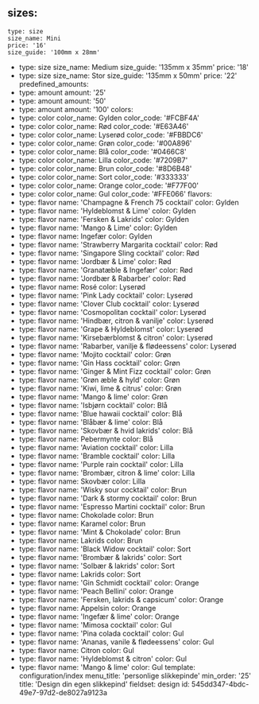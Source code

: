 sizes:
  -
    type: size
    size_name: Mini
    price: '16'
    size_guide: '100mm x 28mm'
  -
    type: size
    size_name: Medium
    size_guide: '135mm x 35mm'
    price: '18'
  -
    type: size
    size_name: Stor
    size_guide: '135mm x 50mm'
    price: '22'
predefined_amounts:
  -
    type: amount
    amount: '25'
  -
    type: amount
    amount: '50'
  -
    type: amount
    amount: '100'
colors:
  -
    type: color
    color_name: Gylden
    color_code: '#FCBF4A'
  -
    type: color
    color_name: Rød
    color_code: '#E63A46'
  -
    type: color
    color_name: Lyserød
    color_code: '#FBBDC6'
  -
    type: color
    color_name: Grøn
    color_code: '#00A896'
  -
    type: color
    color_name: Blå
    color_code: '#0466C8'
  -
    type: color
    color_name: Lilla
    color_code: '#7209B7'
  -
    type: color
    color_name: Brun
    color_code: '#8D6B48'
  -
    type: color
    color_name: Sort
    color_code: '#333333'
  -
    type: color
    color_name: Orange
    color_code: '#F77F00'
  -
    type: color
    color_name: Gul
    color_code: '#FFE066'
flavors:
  -
    type: flavor
    name: 'Champagne & French 75 cocktail'
    color: Gylden
  -
    type: flavor
    name: 'Hyldeblomst & Lime'
    color: Gylden
  -
    type: flavor
    name: 'Fersken & Lakrids'
    color: Gylden
  -
    type: flavor
    name: 'Mango & Lime'
    color: Gylden
  -
    type: flavor
    name: Ingefær
    color: Gylden
  -
    type: flavor
    name: 'Strawberry Margarita cocktail'
    color: Rød
  -
    type: flavor
    name: 'Singapore Sling cocktail'
    color: Rød
  -
    type: flavor
    name: 'Jordbær & Lime'
    color: Rød
  -
    type: flavor
    name: 'Granatæble & Ingefær'
    color: Rød
  -
    type: flavor
    name: 'Jordbær & Rabarber'
    color: Rød
  -
    type: flavor
    name: Rosé
    color: Lyserød
  -
    type: flavor
    name: 'Pink Lady cocktail'
    color: Lyserød
  -
    type: flavor
    name: 'Clover Club cocktail'
    color: Lyserød
  -
    type: flavor
    name: 'Cosmopolitan cocktail'
    color: Lyserød
  -
    type: flavor
    name: 'Hindbær, citron & vanilje'
    color: Lyserød
  -
    type: flavor
    name: 'Grape & Hyldeblomst'
    color: Lyserød
  -
    type: flavor
    name: 'Kirsebærblomst & citron'
    color: Lyserød
  -
    type: flavor
    name: 'Rabarber, vanilje & flødeessens'
    color: Lyserød
  -
    type: flavor
    name: 'Mojito cocktail'
    color: Grøn
  -
    type: flavor
    name: 'Gin Hass cocktail'
    color: Grøn
  -
    type: flavor
    name: 'Ginger & Mint Fizz cocktail'
    color: Grøn
  -
    type: flavor
    name: 'Grøn æble & hyld'
    color: Grøn
  -
    type: flavor
    name: 'Kiwi, lime & citrus'
    color: Grøn
  -
    type: flavor
    name: 'Mango & lime'
    color: Grøn
  -
    type: flavor
    name: 'Isbjørn cocktail'
    color: Blå
  -
    type: flavor
    name: 'Blue hawaii cocktail'
    color: Blå
  -
    type: flavor
    name: 'Blåbær & lime'
    color: Blå
  -
    type: flavor
    name: 'Skovbær & hvid lakrids'
    color: Blå
  -
    type: flavor
    name: Pebermynte
    color: Blå
  -
    type: flavor
    name: 'Aviation cocktail'
    color: Lilla
  -
    type: flavor
    name: 'Bramble cocktail'
    color: Lilla
  -
    type: flavor
    name: 'Purple rain cocktail'
    color: Lilla
  -
    type: flavor
    name: 'Brombær, citron & lime'
    color: Lilla
  -
    type: flavor
    name: Skovbær
    color: Lilla
  -
    type: flavor
    name: 'Wisky sour cocktail'
    color: Brun
  -
    type: flavor
    name: 'Dark & stormy cocktail'
    color: Brun
  -
    type: flavor
    name: 'Espresso Martini cocktail'
    color: Brun
  -
    type: flavor
    name: Chokolade
    color: Brun
  -
    type: flavor
    name: Karamel
    color: Brun
  -
    type: flavor
    name: 'Mint & Chokolade'
    color: Brun
  -
    type: flavor
    name: Lakrids
    color: Brun
  -
    type: flavor
    name: 'Black Widow cocktail'
    color: Sort
  -
    type: flavor
    name: 'Brombær & lakrids'
    color: Sort
  -
    type: flavor
    name: 'Solbær & lakrids'
    color: Sort
  -
    type: flavor
    name: Lakrids
    color: Sort
  -
    type: flavor
    name: 'Gin Schmidt cocktail'
    color: Orange
  -
    type: flavor
    name: 'Peach Bellini'
    color: Orange
  -
    type: flavor
    name: 'Fersken, lakrids & capsicum'
    color: Orange
  -
    type: flavor
    name: Appelsin
    color: Orange
  -
    type: flavor
    name: 'Ingefær & lime'
    color: Orange
  -
    type: flavor
    name: 'Mimosa cocktail'
    color: Gul
  -
    type: flavor
    name: 'Pina colada cocktail'
    color: Gul
  -
    type: flavor
    name: 'Ananas, vanile & flødeessens'
    color: Gul
  -
    type: flavor
    name: Citron
    color: Gul
  -
    type: flavor
    name: 'Hyldeblomst & citron'
    color: Gul
  -
    type: flavor
    name: 'Mango & lime'
    color: Gul
template: configuration/index
menu_title: 'personlige slikkepinde'
min_order: '25'
title: 'Design din egen slikkepind'
fieldset: design
id: 545dd347-4bdc-49e7-97d2-de8027a9123a
